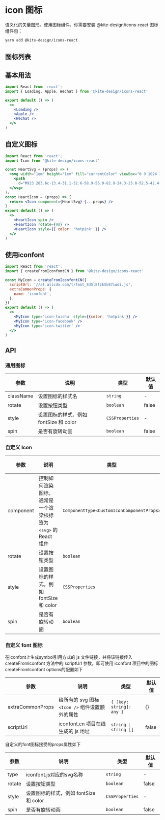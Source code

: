 # icon 图标

语义化的矢量图形。使用图标组件，你需要安装 @kite-design/icons-react 图标组件包：
```bash
yarn add @kite-design/icons-react
```

## 图标列表

<code src="../demo/icon-demo.tsx" inline></code>

## 基本用法

```jsx
import React from 'react';
import { Loading, Apple, Wechat } from '@kite-design/icons-react'

export default () => (
  <>
    <Loading />
    <Apple />
    <Wechat />
  </>
)
```

## 自定义图标

```jsx
import React from 'react';
import Icon from '@kite-design/icons-react'

const HeartSvg = (props) => (
  <svg width="1em" height="1em" fill="currentColor" viewBox="0 0 1024 1024" {...props}>
    <path
      d="M923 283.6c-13.4-31.1-32.6-58.9-56.9-82.8-24.3-23.8-52.5-42.4-84-55.5-32.5-13.5-66.9-20.3-102.4-20.3-49.3 0-97.4 13.5-139.2 39-10 6.1-19.5 12.8-28.5 20.1-9-7.3-18.5-14-28.5-20.1-41.8-25.5-89.9-39-139.2-39-35.5 0-69.9 6.8-102.4 20.3-31.4 13-59.7 31.7-84 55.5-24.4 23.9-43.5 51.7-56.9 82.8-13.9 32.3-21 66.6-21 101.9 0 33.3 6.8 68 20.3 103.3 11.3 29.5 27.5 60.1 48.2 91 32.8 48.9 77.9 99.9 133.9 151.6 92.8 85.7 184.7 144.9 188.6 147.3l23.7 15.2c10.5 6.7 24 6.7 34.5 0l23.7-15.2c3.9-2.5 95.7-61.6 188.6-147.3 56-51.7 101.1-102.7 133.9-151.6 20.7-30.9 37-61.5 48.2-91 13.5-35.3 20.3-70 20.3-103.3 0.1-35.3-7-69.6-20.9-101.9z" />
  </svg>
);
const HeartIcon = (props) => {
  return <Icon component={HeartSvg} {...props} />
}
export default () => (
  <>
    <HeartIcon spin />
    <HeartIcon rotate={90} />
    <HeartIcon style={{ color: 'hotpink' }} />
  </>
)
```

## 使用iconfont

```jsx
import React from 'react';
import { createFromIconfontCN } from '@kite-design/icons-react'

const MyIcon = createFromIconfontCN({
  scriptUrl: '//at.alicdn.com/t/font_8d5l8fzk5b87iudi.js',
  extraCommonProps: {
    name: 'iconfont',
  },
})
export default () => (
  <>
    <MyIcon type='icon-tuichu' style={{color: 'hotpink'}} />
    <MyIcon type='icon-facebook' />
    <MyIcon type='icon-twitter' />
  </>
)
```

## API

### 通用图标

| 参数 | 说明 | 类型 | 默认值 |
| --- | --- | --- | --- |
| className | 设置图标的样式名 | `string` | - |
| rotate | 设置按钮类型 | `boolean` | false |
| style | 设置图标的样式，例如 fontSize 和 color | `CSSProperties` | - |
| spin | 是否有旋转动画 | `boolean` | false |

### 自定义 Icon

| 参数 | 说明 | 类型 | 默认值 |
| --- | --- | --- | --- |
| component | 控制如何渲染图标，通常是一个渲染根标签为 `<svg>` 的 React 组件 | `ComponentType<CustomIconComponentProps>	` | - |
| rotate | 设置按钮类型 | `boolean` | false |
| style | 设置图标的样式，例如 fontSize 和 color | `CSSProperties` | - |
| spin | 是否有旋转动画 | `boolean` | false

### 自定义 font 图标
在iconfont上生成symbol引用方式的 js 文件链接，并将该链接传入 createFromIconfont 方法中的 scriptUrl 参数，即可使用 iconfont 项目中的图标
createFromIconfont options的配置如下

| 参数 | 说明 | 类型 | 默认值 |
| --- | --- | --- | --- |
| extraCommonProps | 给所有的 svg 图标 `<Icon />` 组件设置额外的属性 | `{ [key: string]: any }` | {} |
| scriptUrl | 	iconfont.cn 项目在线生成的 js 地址 | `string \| string []` | false |

自定义的font图标接受的props属性如下

| 参数 | 说明 | 类型 | 默认值 |
| --- | --- | --- | --- |
| type | iconfont.js对应的svg名称 | `string` | - |
| rotate | 设置按钮类型 | `boolean` | false |
| style | 设置图标的样式，例如 fontSize 和 color | `CSSProperties` | - |
| spin | 是否有旋转动画 | `boolean` | false
